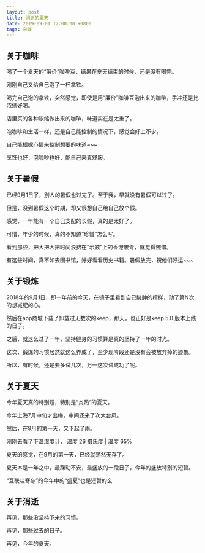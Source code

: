```yaml
---
layout: post
title: 消逝的夏天
date: 2019-09-01 12:00:00 +0800
tags: 杂谈
---
```


## 关于咖啡

喝了一个夏天的“廉价”咖啡豆，结果在夏天结束的时候，还是没有喝完。

刚刚自己又给自己泡了一杯拿铁。

喝完自己泡的拿铁，突然感觉，即使是用“廉价”咖啡豆泡出来的咖啡，手冲还是比浓缩好喝。

店里买的各种浓缩做出来的咖啡，味道实在是太重了。

泡咖啡和生活一样，还是自己能控制的情况下，感觉会好上不少。

自己能根据心情来控制想要的味道~~~

烹饪也好，泡咖啡也好，能自己来真舒服。

## 关于暑假

已经9月1日了，别人的暑假也过完了。至于我，早就没有暑假可以过了。

但是，没到暑假这个时期，却又很想自己给自己放个假。

感觉，一年能有一个自己支配的长假，真的是太好了。

可惜，年少的时候，真的不知道“珍惜”怎么写。

看到那些，把大把大把时间浪费在“示威”上的香港废青，就觉得惋惜。

有这些时间，真不如去图书馆，好好看看历史书籍。暑假放完，祝他们好运~~~

## 关于锻炼

2018年的9月1日，即一年前的今天，在镜子里看到自己臃肿的模样，动了第N次的想减肥的心。

然后在app商城下载了卸载过无数次的keep，那天，也正好是keep 5.0 版本上线的日子。

之后，就这么过了一年，坚持健身的习惯算是真的坚持了一年的时光。

这次，锻炼的习惯居然就这么养成了，至少现阶段还是没有会被放弃掉的迹象。

所以，有时候，还是要多试几次，万一这次试成功了呢。

## 关于夏天

今年夏天真的特别短，特别是“炎热”的夏天。

今年上海7月中旬才出梅，中间还来了次大台风。

然后，在9月的第一天，又下起了雨。

刚刚去看了下温湿度计， 温度 26 摄氏度 \| 湿度 65% 

夏天的感觉，在9月的第一天，已经就荡然无存了。

夏天本是一年之中，最躁动不安，最盛放的一段日子，今年的盛放特别的短暂。

“互联哇寒冬”的今年中的“盛夏”也是短暂的么

## 关于消逝

再见，那些没坚持下来的习惯。

再见，那些过去的日子。

再见，今年的夏天。
